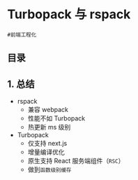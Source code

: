 
# Turbopack 与 rspack

`#前端工程化` 


## 目录
<!-- toc -->
 ## 1. 总结 

- rspack 
	- 兼容 webpack 
	- 性能不如 Turbopack
	- 热更新 ms 级别
- Turbopack 
	- 仅支持 next.js
	- 增量编译优化
	- 原生支持 React 服务端组件（`RSC`）
	- 做到`函数级别缓存`
